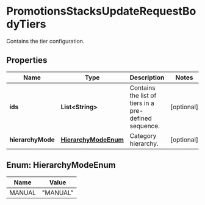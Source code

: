 

# PromotionsStacksUpdateRequestBodyTiers

Contains the tier configuration.

## Properties

| Name | Type | Description | Notes |
|------------ | ------------- | ------------- | -------------|
|**ids** | **List&lt;String&gt;** | Contains the list of tiers in a pre-defined sequence. |  [optional] |
|**hierarchyMode** | [**HierarchyModeEnum**](#HierarchyModeEnum) | Category hierarchy. |  [optional] |



## Enum: HierarchyModeEnum

| Name | Value |
|---- | -----|
| MANUAL | &quot;MANUAL&quot; |




